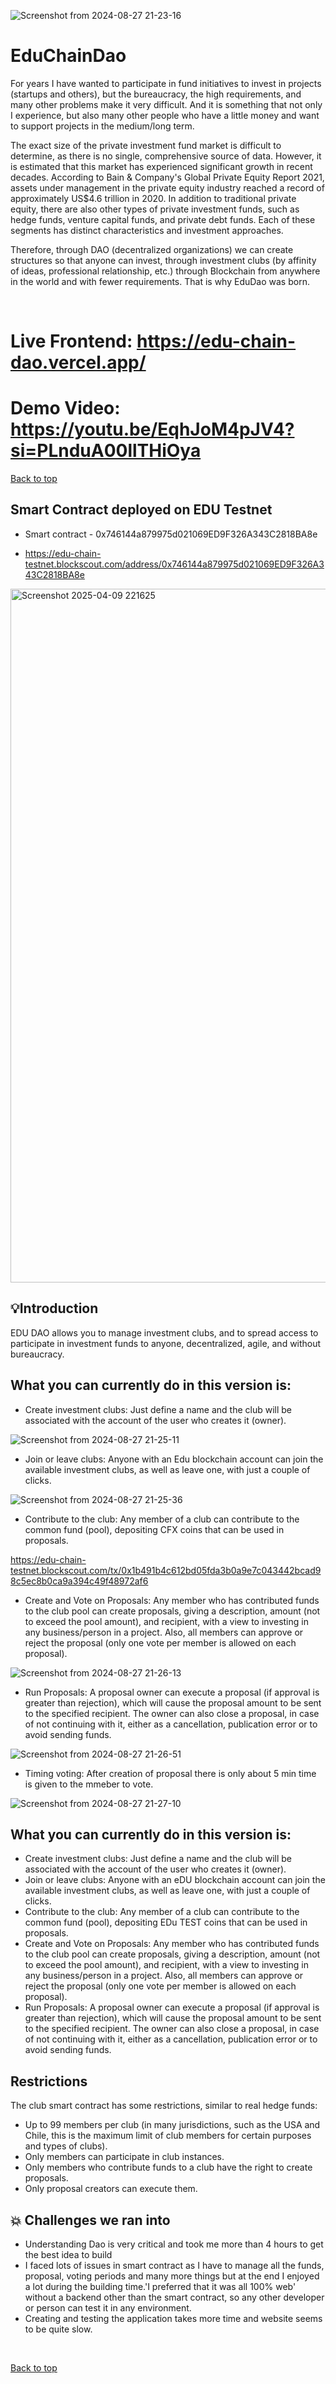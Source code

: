 ![Screenshot from 2024-08-27 21-23-16](https://github.com/user-attachments/assets/b1fe42d0-8063-4871-a4a5-bd9e370c2450)



# EduChainDao


For years I have wanted to participate in fund initiatives to invest in projects (startups and others), but the bureaucracy, the high requirements, and many other problems make it very difficult. And it is something that not only I experience, but also many other people who have a little money and want to support projects in the medium/long term.

The exact size of the private investment fund market is difficult to determine, as there is no single, comprehensive source of data. However, it is estimated that this market has experienced significant growth in recent decades. According to Bain & Company's Global Private Equity Report 2021, assets under management in the private equity industry reached a record of approximately US$4.6 trillion in 2020. In addition to traditional private equity, there are also other types of private investment funds, such as hedge funds, venture capital funds, and private debt funds. Each of these segments has distinct characteristics and investment approaches.

Therefore, through DAO (decentralized organizations) we can create structures so that anyone can invest, through investment clubs (by affinity of ideas, professional relationship, etc.) through Blockchain from anywhere in the world and with fewer requirements. That is why  EduDao  was born.

<br>


# Live Frontend: https://edu-chain-dao.vercel.app/
# Demo Video:  https://youtu.be/EqhJoM4pJV4?si=PLnduA00llTHiOya

</div>
<a href="#top">Back to top</a>




## Smart Contract deployed on EDU Testnet  
- Smart contract - 0x746144a879975d021069ED9F326A343C2818BA8e

  
- https://edu-chain-testnet.blockscout.com/address/0x746144a879975d021069ED9F326A343C2818BA8e


<img width="1110" alt="Screenshot 2025-04-09 221625" src="https://github.com/user-attachments/assets/73b43283-9350-4407-8b69-5a8afe14c8e0" />



## 💡Introduction

EDU DAO allows you to manage investment clubs, and to spread access to participate in investment funds to anyone, decentralized, agile, and without bureaucracy.

## What you can currently do in this version is:

- Create investment clubs: Just define a name and the club will be associated with the account of the user who creates it (owner).

![Screenshot from 2024-08-27 21-25-11](https://github.com/user-attachments/assets/fdc5d755-b604-480e-9f7a-d63fa5284717)


- Join or leave clubs: Anyone with an Edu blockchain account can join the available investment clubs, as well as leave one, with just a couple of clicks.

![Screenshot from 2024-08-27 21-25-36](https://github.com/user-attachments/assets/67b02685-942a-4893-b1f7-e74947a446be)


- Contribute to the club: Any member of a club can contribute to the common fund (pool), depositing CFX coins that can be used in proposals.


https://edu-chain-testnet.blockscout.com/tx/0x1b491b4c612bd05fda3b0a9e7c043442bcad98c5ec8b0ca9a394c49f48972af6

- Create and Vote on Proposals: Any member who has contributed funds to the club pool can create proposals, giving a description, amount (not to exceed the pool amount), and recipient, with a view     to investing in any business/person in a project. Also, all members can approve or reject the proposal (only one vote per member is allowed on each proposal).

![Screenshot from 2024-08-27 21-26-13](https://github.com/user-attachments/assets/68826d9d-d4b1-4048-b0ae-fb676af161d8)


- Run Proposals: A proposal owner can execute a proposal (if approval is greater than rejection), which will cause the proposal amount to be sent to the specified recipient. The owner can also close   a proposal, in case of not continuing with it, either as a cancellation, publication error or to avoid sending funds.

![Screenshot from 2024-08-27 21-26-51](https://github.com/user-attachments/assets/11724685-8df1-43c0-a031-a8b21bf149bf)


- Timing voting:  After  creation of proposal there is only about 5 min time is given to the  mmeber to  vote.

![Screenshot from 2024-08-27 21-27-10](https://github.com/user-attachments/assets/6ef1c1e3-4a08-4689-aae0-e51940912606)

## What you can currently do in this version is:

- Create investment clubs: Just define a name and the club will be associated with the account of the user who creates it (owner).
- Join or leave clubs: Anyone with an eDU blockchain account can join the available investment clubs, as well as leave one, with just a couple of clicks.
- Contribute to the club: Any member of a club can contribute to the common fund (pool), depositing EDu TEST coins that can be used in proposals.
- Create and Vote on Proposals: Any member who has contributed funds to the club pool can create proposals, giving a description, amount (not to exceed the pool amount), and recipient, with a view to investing in any business/person in a project. Also, all members can approve or reject the proposal (only one vote per member is allowed on each proposal).
- Run Proposals: A proposal owner can execute a proposal (if approval is greater than rejection), which will cause the proposal amount to be sent to the specified recipient. The owner can also close a proposal, in case of not continuing with it, either as a cancellation, publication error or to avoid sending funds.


## Restrictions
The club smart contract has some restrictions, similar to real hedge funds:

- Up to 99 members per club (in many jurisdictions, such as the USA and Chile, this is the maximum limit of club members for certain purposes and types of clubs).
- Only members can participate in club instances.
- Only members who contribute funds to a club have the right to create proposals.
- Only proposal creators can execute them.


## 💥 Challenges we ran into
- Understanding Dao is very critical and took me more than 4 hours to get the best idea to build
- I faced lots of issues in smart contract as I have to manage all the funds, proposal, voting periods and many more things but at the end I enjoyed a lot during the building time.'I preferred that it was all 100% web' without a backend other than the smart contract, so any other developer or person can test it in any environment.
- Creating and testing the application takes more time and website seems to be quite slow.
    
<br>

<a href = "#top">Back to top</a>


